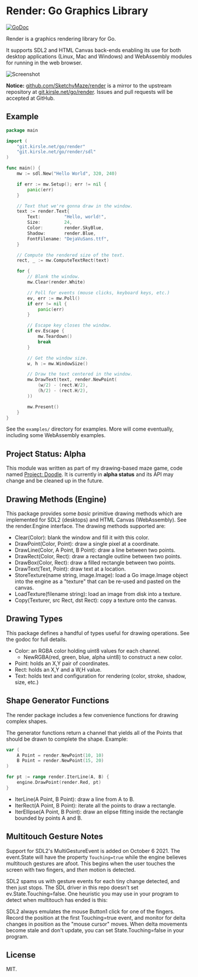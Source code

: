 # Render: Go Graphics Library

[![GoDoc](https://godoc.org/git.kirsle.net/go/render?status.svg)](https://godoc.org/git.kirsle.net/go/render)

Render is a graphics rendering library for Go.

It supports SDL2 and HTML Canvas back-ends enabling its use for both desktop
applications (Linux, Mac and Windows) and WebAssembly modules for running in
the web browser.

![Screenshot](examples/hello-world/screenshot.png)

**Notice:** [github.com/SketchyMaze/render](https://github.com/SketchyMaze/render) is a
mirror to the upstream repository at [git.kirsle.net/go/render](https://git.kirsle.net/go/render).
Issues and pull requests will be accepted at GitHub.

## Example

```go
package main

import (
    "git.kirsle.net/go/render"
    "git.kirsle.net/go/render/sdl"
)

func main() {
    mw := sdl.New("Hello World", 320, 240)

    if err := mw.Setup(); err != nil {
        panic(err)
    }

    // Text that we're gonna draw in the window.
    text := render.Text{
        Text:         "Hello, world!",
        Size:         24,
        Color:        render.SkyBlue,
        Shadow:       render.Blue,
        FontFilename: "DejaVuSans.ttf",
    }

    // Compute the rendered size of the text.
    rect, _ := mw.ComputeTextRect(text)

    for {
        // Blank the window.
        mw.Clear(render.White)

        // Poll for events (mouse clicks, keyboard keys, etc.)
        ev, err := mw.Poll()
        if err != nil {
            panic(err)
        }

        // Escape key closes the window.
        if ev.Escape {
            mw.Teardown()
            break
        }

        // Get the window size.
        w, h := mw.WindowSize()

        // Draw the text centered in the window.
        mw.DrawText(text, render.NewPoint(
            (w/2) - (rect.W/2),
            (h/2) - (rect.H/2),
        ))

        mw.Present()
    }
}
```

See the `examples/` directory for examples. More will come eventually,
including some WebAssembly examples.

## Project Status: Alpha

This module was written as part of my drawing-based maze game, code named
[Project: Doodle](https://www.kirsle.net/doodle). It is currently in
**alpha status** and its API may change and be cleaned up in the future.

## Drawing Methods (Engine)

This package provides some _basic_ primitive drawing methods which are
implemented for SDL2 (desktops) and HTML Canvas (WebAssembly). See the
render.Engine interface. The drawing methods supported are:

* Clear(Color): blank the window and fill it with this color.
* DrawPoint(Color, Point): draw a single pixel at a coordinate.
* DrawLine(Color, A Point, B Point): draw a line between two points.
* DrawRect(Color, Rect): draw a rectangle outline between two points.
* DrawBox(Color, Rect): draw a filled rectangle between two points.
* DrawText(Text, Point): draw text at a location.
* StoreTexture(name string, image.Image): load a Go image.Image object into
  the engine as a "texture" that can be re-used and pasted on the canvas.
* LoadTexture(filename string): load an image from disk into a texture.
* Copy(Texturer, src Rect, dst Rect): copy a texture onto the canvas.

## Drawing Types

This package defines a handful of types useful for drawing operations.
See the godoc for full details.

* Color: an RGBA color holding uint8 values for each channel.
  * NewRGBA(red, green, blue, alpha uint8) to construct a new color.
* Point: holds an X,Y pair of coordinates.
* Rect: holds an X,Y and a W,H value.
* Text: holds text and configuration for rendering (color, stroke, shadow,
  size, etc.)

## Shape Generator Functions

The render package includes a few convenience functions for drawing
complex shapes.

The generator functions return a channel that yields all of the Points
that should be drawn to complete the shape. Example:

```go
var (
    A Point = render.NewPoint(10, 10)
    B Point = render.NewPoint(15, 20)
)

for pt := range render.IterLine(A, B) {
    engine.DrawPoint(render.Red, pt)
}
```

* IterLine(A Point, B Point): draw a line from A to B.
* IterRect(A Point, B Point): iterate all the points to draw a rectangle.
* IterEllipse(A Point, B Point): draw an elipse fitting inside the
  rectangle bounded by points A and B.

## Multitouch Gesture Notes

Support for SDL2's MultiGestureEvent is added on October 6 2021.
The event.State will have the property `Touching=true` while the engine
believes multitouch gestures are afoot. This begins when the user touches
the screen with two fingers, and _then_ motion is detected.

SDL2 spams us with gesture events for each tiny change detected, and then
just stops. The SDL driver in this repo doesn't set ev.State.Touching=false.
One heuristic you may use in your program to detect when multitouch has
ended is this:

SDL2 always emulates the mouse Button1 click for one of the fingers.
Record the position at the first Touching=true event, and monitor for
delta changes in position as the "mouse cursor" moves. When delta
movements become stale and don't update, you can set State.Touching=false
in your program.

## License

MIT.
